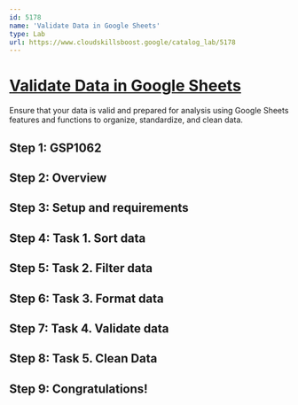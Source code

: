 ```yaml
---
id: 5178
name: 'Validate Data in Google Sheets'
type: Lab
url: https://www.cloudskillsboost.google/catalog_lab/5178
---
```


# [Validate Data in Google Sheets](https://www.cloudskillsboost.google/catalog_lab/5178)

Ensure that your data is valid and prepared for analysis using Google Sheets features and functions to organize, standardize, and clean data.

## Step 1: GSP1062

## Step 2: Overview

## Step 3: Setup and requirements

## Step 4: Task 1. Sort data

## Step 5: Task 2. Filter data

## Step 6: Task 3. Format data

## Step 7: Task 4. Validate data

## Step 8: Task 5. Clean Data

## Step 9: Congratulations!

